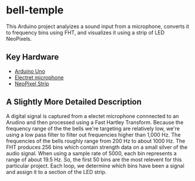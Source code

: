 bell-temple
==================

This Arduino project analyizes a sound input from a microphone, converts it to frequency bins using FHT, and visualizes it using a strip of LED NeoPixels.


## Key Hardware

* [Arduino Uno](http://www.adafruit.com/products/50)
* [Electret microphone](http://www.adafruit.com/products/1063)
* [NeoPixel Strip](http://www.adafruit.com/products/1376)


## A Slightly More Detailed Description

A digital signal is captured from a electet microphone connnected to an Arudino and then processed using a Fast Hartley Transform. Because the frequency range of the the bells we're targeting are relatively low, we're using a low pass filter to filter out frequencies higher than 1,000 Hz. The frequencies of the bells roughly range from 200 Hz to about 1000 Hz. The FHT produces 256 bins which contain strength data on a small silver of the audio signal. When using a sample rate of 5000, each bin represents a range of about 19.5 Hz. So, the first 50 bins are the most relevent for this particular project. Each loop, we determine which bins have been a signal and assign it to a section of the LED strip.

